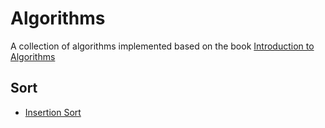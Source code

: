 # Algorithms
A collection of algorithms implemented based on the book
[Introduction to Algorithms](https://mitpress.mit.edu/books/introduction-algorithms)
## Sort
* [Insertion Sort](https://github.com/Drieger/Algorithms/blob/master/javascript/sort/insertion_sort.js)

